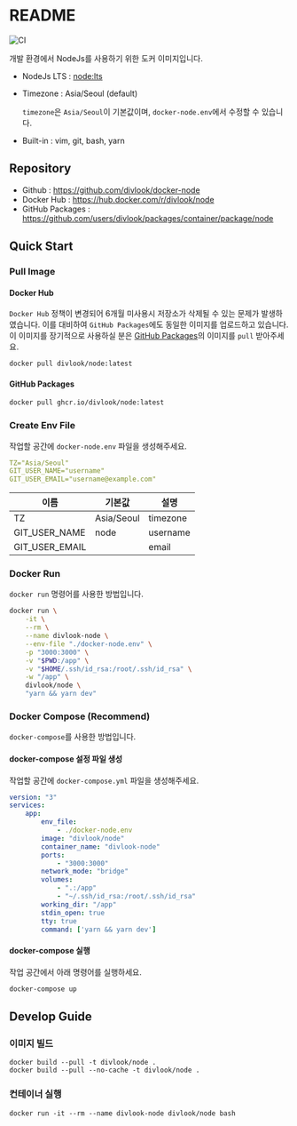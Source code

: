 # README

![CI](https://github.com/divlook/docker-node/workflows/CI/badge.svg)

개발 환경에서 NodeJs를 사용하기 위한 도커 이미지입니다.

- NodeJs LTS : [node:lts](https://hub.docker.com/_/node)

- Timezone : Asia/Seoul (default)

    `timezone`은 `Asia/Seoul`이 기본값이며, `docker-node.env`에서 수정할 수 있습니다.

- Built-in : vim, git, bash, yarn

## Repository

- Github : https://github.com/divlook/docker-node
- Docker Hub : https://hub.docker.com/r/divlook/node
- GitHub Packages : https://github.com/users/divlook/packages/container/package/node

## Quick Start

### Pull Image

#### Docker Hub

`Docker Hub` 정책이 변경되어 6개월 미사용시 저장소가 삭제될 수 있는 문제가 발생하였습니다. 이를 대비하여 `GitHub Packages`에도 동일한 이미지를 업로드하고 있습니다. 이 이미지를 장기적으로 사용하실 분은 [GitHub Packages](#GitHub-Packages)의 이미지를 `pull` 받아주세요.

```bash
docker pull divlook/node:latest
```

#### GitHub Packages

```bash
docker pull ghcr.io/divlook/node:latest
```

### Create Env File

작업할 공간에 `docker-node.env` 파일을 생성해주세요.

```yml
TZ="Asia/Seoul"
GIT_USER_NAME="username"
GIT_USER_EMAIL="username@example.com"
```

| 이름            | 기본값       | 설명      |
| -------------- | ---------- | -------- |
| TZ             | Asia/Seoul | timezone |
| GIT_USER_NAME  | node       | username |
| GIT_USER_EMAIL |            | email    |

### Docker Run

`docker run` 명령어를 사용한 방법입니다.

```bash
docker run \
    -it \
    --rm \
    --name divlook-node \
    --env-file "./docker-node.env" \
    -p "3000:3000" \
    -v "$PWD:/app" \
    -v "$HOME/.ssh/id_rsa:/root/.ssh/id_rsa" \
    -w "/app" \
    divlook/node \
    "yarn && yarn dev"
```

### Docker Compose (Recommend)

`docker-compose`를 사용한 방법입니다.

#### docker-compose 설정 파일 생성

작업할 공간에 `docker-compose.yml` 파일을 생성해주세요.

```yml
version: "3"
services:
    app:
        env_file:
            - ./docker-node.env
        image: "divlook/node"
        container_name: "divlook-node"
        ports:
            - "3000:3000"
        network_mode: "bridge"
        volumes:
            - ".:/app"
            - "~/.ssh/id_rsa:/root/.ssh/id_rsa"
        working_dir: "/app"
        stdin_open: true
        tty: true
        command: ['yarn && yarn dev']
```
#### docker-compose 실행

작업 공간에서 아래 명령어를 실행하세요.

```bash
docker-compose up
```

## Develop Guide

### 이미지 빌드

```
docker build --pull -t divlook/node .
docker build --pull --no-cache -t divlook/node .
```

### 컨테이너 실행

```
docker run -it --rm --name divlook-node divlook/node bash
```
